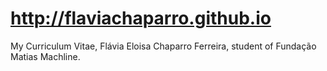 # http://flaviachaparro.github.io
My Curriculum Vitae, Flávia Eloisa Chaparro Ferreira, student of Fundação Matias Machline.
